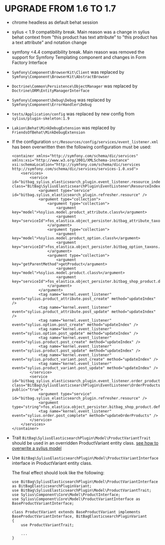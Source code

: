 # UPGRADE FROM 1.6 TO 1.7

* chrome headless as default behat session 

* sylius < 1.9 compatibility break. Main reason was a change in sylius behat context from "this product has text attribute" to "this product has a text attribute" and notation change 

* symfony <4.4 compatibility break. Main reason was removed the support for Symfony Templating component and changes in Form Factory Interface

* `Symfony\Component\BrowserKit\Client` was replaced by `Symfony\Component\BrowserKit\AbstractBrowser`

* `Doctrine\Common\Persistence\ObjectManager` was replaced by `Doctrine\ORM\EntityManagerInterface`

* `Symfony\Component\Debug\Debug` was replaced by `Symfony\Component\ErrorHandler\Debug`

* `tests/Application/config` was replaced by new config from `sylius/plugin-skeleton:1.9` 
  
* `Lakion\Behat\MinkDebugExtension` was replaced by  `FriendsOfBehat\MinkDebugExtension`

* If the configuration `src/Resources/config/services/event_listener.xml` has been overwritten then the following configuration must be used:
    ```
    <container xmlns="http://symfony.com/schema/dic/services" xmlns:xsi="http://www.w3.org/2001/XMLSchema-instance" xsi:schemaLocation="http://symfony.com/schema/dic/services http://symfony.com/schema/dic/services/services-1.0.xsd">
        <services>
            <service id="bitbag_sylius_elasticsearch_plugin.event_listener.resource_index" class="BitBag\SyliusElasticsearchPlugin\EventListener\ResourceIndexListener">
                <argument type="service" id="bitbag.sylius_elasticsearch_plugin.refresher.resource" />
                <argument type="collection">
                    <argument type="collection">
                        <argument key="model">%sylius.model.product_attribute.class%</argument>
                        <argument key="serviceId">fos_elastica.object_persister.bitbag_attribute_taxons.default</argument>
                    </argument>
                    <argument type="collection">
                        <argument key="model">%sylius.model.product_option.class%</argument>
                        <argument key="serviceId">fos_elastica.object_persister.bitbag_option_taxons.default</argument>
                    </argument>
                    <argument type="collection">
                        <argument key="getParentMethod">getProduct</argument>
                        <argument key="model">%sylius.model.product.class%</argument>
                        <argument key="serviceId">fos_elastica.object_persister.bitbag_shop_product.default</argument>
                    </argument>
                </argument>
                <tag name="kernel.event_listener" event="sylius.product_attribute.post_create" method="updateIndex" />
                <tag name="kernel.event_listener" event="sylius.product_attribute.post_update" method="updateIndex" />
                <tag name="kernel.event_listener" event="sylius.option.post_create" method="updateIndex" />
                <tag name="kernel.event_listener" event="sylius.option.post_update" method="updateIndex" />
                <tag name="kernel.event_listener" event="sylius.product.post_create" method="updateIndex" />
                <tag name="kernel.event_listener" event="sylius.product.post_update" method="updateIndex" />
                <tag name="kernel.event_listener" event="sylius.product_variant.post_create" method="updateIndex" />
                <tag name="kernel.event_listener" event="sylius.product_variant.post_update" method="updateIndex" />
            </service>
            <service id="bitbag_sylius_elasticsearch_plugin.event_listener.order_products" class="BitBag\SyliusElasticsearchPlugin\EventListener\OrderProductsListener" public="true">
                <argument type="service" id="bitbag.sylius_elasticsearch_plugin.refresher.resource" />
                <argument type="string">fos_elastica.object_persister.bitbag_shop_product.default</argument>
                <tag name="kernel.event_listener" event="sylius.order.post_complete" method="updateOrderProducts" />
            </service>
        </services>
    </container>
    ```
* Trait `BitBag\SyliusElasticsearchPlugin\Model\ProductVariantTrait` should be used in an overridden ProductVariant entity class. [see how to overwrite a sylius model](https://docs.sylius.com/en/1.9/customization/model.html)
* Use `BitBag\SyliusElasticsearchPlugin\Model\ProductVariantInterface` interface in ProductVariant entity class.
    
    The final effect should look like the following:

    ```
    use BitBag\SyliusElasticsearchPlugin\Model\ProductVariantInterface as BitBagElasticsearchPluginVariant;
    use BitBag\SyliusElasticsearchPlugin\Model\ProductVariantTrait;
    use Sylius\Component\Core\Model\ProductInterface;
    use Sylius\Component\Core\Model\ProductVariantInterface as BaseProductVariantInterface;
    
    class ProductVariant extends BaseProductVariant implements BaseProductVariantInterface, BitBagElasticsearchPluginVariant
    {
        use ProductVariantTrait;
        
        ...
    }
    ```
        

